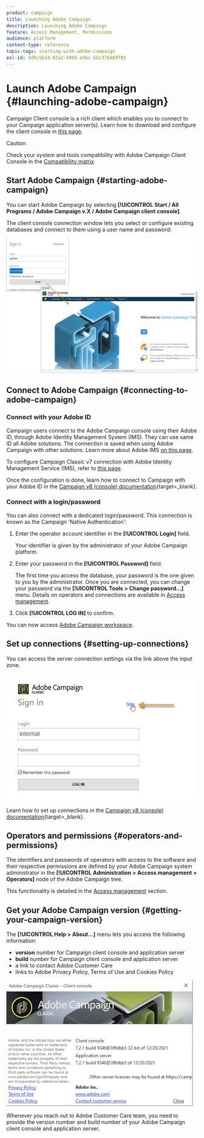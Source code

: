 ```yaml
---
product: campaign
title: Launching Adobe Campaign
description: Launching Adobe Campaign
feature: Access Management, Permissions
audience: platform
content-type: reference
topic-tags: starting-with-adobe-campaign
exl-id: 4d9c5b24-83a2-4495-a56c-5bc376d69703
---
```

# Launch Adobe Campaign {#launching-adobe-campaign}

Campaign Client console is a rich client which enables you to connect to your Campaign application server(s). Learn how to download and configure the client console in [this page](../../installation/using/installing-the-client-console.md).

>[!CAUTION]
>
>Check your system and tools compatibility with Adobe Campaign Client Console in the [Compatibility matrix](../../rn/using/compatibility-matrix.md#ClientConsoleoperatingsystems)

## Start Adobe Campaign {#starting-adobe-campaign}

You can start Adobe Campaign by selecting **[!UICONTROL Start / All Programs / Adobe Campaign v.X / Adobe Campaign client console]**.

The client console connection window lets you select or configure existing databases and connect to them using a user name and password:

![](assets/acc-logon.png)

## Connect to Adobe Campaign {#connecting-to-adobe-campaign}

### Connect with your Adobe ID

Campaign users connect to the Adobe Campaign console using their Adobe ID, through Adobe Identity Management System (IMS). They can use same ID all Adobe solutions. The connection is saved when using Adobe Campaign with other solutions. Learn more about Adobe IMS [on this page](https://helpx.adobe.com/enterprise/using/identity.html).

To configure Campaign Classic v7 connection with Adobe Identity Management Service (IMS), refer to [this page](../../integrations/using/about-adobe-id.md).

Once the configuration is done, learn how to connect to Campaign with your Adobe ID in the [Campaign v8 (console) documentation](https://experienceleague.adobe.com/en/docs/campaign/campaign-v8/new/connect){target=_blank}.


### Connect with a login/password

You can also connect with a dedicated login/password. This connection is known as the Campaign 'Native Authentication':

1. Enter the operator account identifier in the **[!UICONTROL Login]** field.

   Your identifier is given by the administrator of your Adobe Campaign platform.

1. Enter your password in the **[!UICONTROL Password]** field.

   The first time you access the database, your password is the one given to you by the administrator. Once you are connected, you can change your password via the **[!UICONTROL Tools > Change password...]** menu. Details on operators and connections are available in [Access management](../../platform/using/access-management.md).

1. Click **[!UICONTROL LOG IN]** to confirm.

You can now access [Adobe Campaign workspace](../../platform/using/adobe-campaign-workspace.md).

## Set up connections {#setting-up-connections}

You can access the server connection settings via the link above the input zone.

![](assets/s_ncs_user_connections_management.png)

Learn how to set up connections in the [Campaign v8 (console) documentation](https://experienceleague.adobe.com/en/docs/campaign/campaign-v8/new/connect#create-your-connection){target=_blank}. 

## Operators and permissions {#operators-and-permissions}

The identifiers and passwords of operators with access to the software and their respective permissions are defined by your Adobe Campaign system administrator in the **[!UICONTROL Administration > Access management > Operators]** node of the Adobe Campaign tree.

This functionality is detailed in the [Access management](../../platform/using/access-management.md) section.

## Get your Adobe Campaign version {#getting-your-campaign-version}

The **[!UICONTROL Help > About...]** menu lets you access the following information:

* **version** number for Campaign client console and application server
* **build** number for Campaign client console and application server
* a link to contact Adobe Customer Care
* links to Adobe Privacy Policy, Terms of Use and Cookies Policy

![](assets/about-acc.png)

Whenever you reach out to Adobe Customer Care team, you need to provide the version number and build number of your Adobe Campaign client console and application server.

